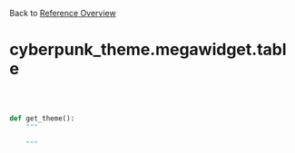 
Back to [Reference Overview](https://github.com/pyrustic/cyberpunk-theme/blob/master/docs/reference/README.md)

# cyberpunk\_theme.megawidget.table



<br>


```python

def get_theme():
    """
    
    """

```

